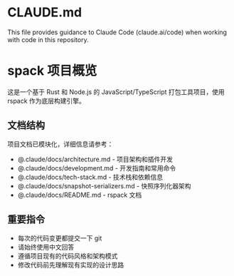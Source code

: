 # CLAUDE.md

This file provides guidance to Claude Code (claude.ai/code) when working with code in this repository.

# spack 项目概览

这是一个基于 Rust 和 Node.js 的 JavaScript/TypeScript 打包工具项目，使用 rspack 作为底层构建引擎。

## 文档结构

项目文档已模块化，详细信息请参考：

- @.claude/docs/architecture.md - 项目架构和插件开发
- @.claude/docs/development.md - 开发指南和常用命令
- @.claude/docs/tech-stack.md - 技术栈和依赖信息
- @.claude/docs/snapshot-serializers.md - 快照序列化器架构
- @.claude/docs/README.md - rspack 文档

## 重要指令

- 每次的代码变更都提交一下 git
- 请始终使用中文回答
- 遵循项目现有的代码风格和架构模式
- 修改代码前先理解现有实现的设计思路
